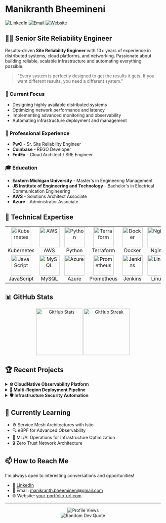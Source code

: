 # Manikranth Bheemineni

[![LinkedIn](https://img.shields.io/badge/LinkedIn-Connect-0077B5?style=for-the-badge&logo=linkedin&logoColor=white)](https://linkedin.com/in/manikranth-bheemineni-49aa6292)
[![Email](https://img.shields.io/badge/Email-Contact-D14836?style=for-the-badge&logo=gmail&logoColor=white)](mailto:manikranth.bheemineni@gmail.com)
[![Website](https://img.shields.io/badge/Portfolio-Visit-4285F4?style=for-the-badge&logo=google-chrome&logoColor=white)](https://your-portfolio-url.com)

## 👨‍💻 Senior Site Reliability Engineer

Results-driven **Site Reliability Engineer** with 10+ years of experience in distributed systems, cloud platforms, and networking. Passionate about building reliable, scalable infrastructure and automating everything possible.

> "Every system is perfectly designed to get the results it gets. If you want different results, you need a different system."

### 🔭 Current Focus
- Designing highly available distributed systems 
- Optimizing network performance and latency
- Implementing advanced monitoring and observability
- Automating infrastructure deployment and management

### 💼 Professional Experience
- **PwC** - Sr. Site Reliability Engineer
- **Coinbase** - REGO Developer
- **FedEx** - Cloud Architect / SRE Engineer

### 🎓 Education
- **Eastern Michigan University** - Master's in Engineering Management
- **JB Institute of Engineering and Technology** - Bachelor's in Electrical Communication Engineering
- **AWS** - Solutions Architect Associate
- **Azure** - Administrator Associate

## 🚀 Technical Expertise

<table>
  <tr>
    <td align="center" width="96">
      <img src="https://techstack-generator.vercel.app/kubernetes-icon.svg" alt="Kubernetes" width="65" height="65" />
      <br>Kubernetes
    </td>
    <td align="center" width="96">
      <img src="https://techstack-generator.vercel.app/aws-icon.svg" alt="AWS" width="65" height="65" />
      <br>AWS
    </td>
    <td align="center" width="96">
      <img src="https://techstack-generator.vercel.app/python-icon.svg" alt="Python" width="65" height="65" />
      <br>Python
    </td>
    <td align="center" width="96">
      <img src="https://techstack-generator.vercel.app/terraform-icon.svg" alt="Terraform" width="65" height="65" />
      <br>Terraform
    </td>
    <td align="center" width="96">
      <img src="https://techstack-generator.vercel.app/docker-icon.svg" alt="Docker" width="65" height="65" />
      <br>Docker
    </td>
    <td align="center" width="96">
      <img src="https://techstack-generator.vercel.app/nginx-icon.svg" alt="Nginx" width="65" height="65" />
      <br>Nginx
    </td>
  </tr>
  <tr>
    <td align="center" width="96">
      <img src="https://techstack-generator.vercel.app/js-icon.svg" alt="JavaScript" width="65" height="65" />
      <br>JavaScript
    </td>
    <td align="center" width="96">
      <img src="https://techstack-generator.vercel.app/mysql-icon.svg" alt="MySQL" width="65" height="65" />
      <br>MySQL
    </td>
    <td align="center" width="96">
      <img src="https://cdn.jsdelivr.net/gh/devicons/devicon/icons/azure/azure-original.svg" alt="Azure" width="65" height="65" />
      <br>Azure
    </td>
    <td align="center" width="96">
      <img src="https://cdn.jsdelivr.net/gh/devicons/devicon/icons/prometheus/prometheus-original.svg" alt="Prometheus" width="65" height="65" />
      <br>Prometheus
    </td>
    <td align="center" width="96">
      <img src="https://cdn.jsdelivr.net/gh/devicons/devicon/icons/jenkins/jenkins-original.svg" alt="Jenkins" width="65" height="65" />
      <br>Jenkins
    </td>
    <td align="center" width="96">
      <img src="https://cdn.jsdelivr.net/gh/devicons/devicon/icons/linux/linux-original.svg" alt="Linux" width="65" height="65" />
      <br>Linux
    </td>
  </tr>
</table>

## 📊 GitHub Stats

<div align="center">
  <img src="https://github-readme-stats.vercel.app/api?username=manikranth&theme=tokyonight&hide_border=false&include_all_commits=true&count_private=true" height="150" alt="GitHub Stats" />
  <img src="https://github-readme-streak-stats.herokuapp.com/?user=manikranth&theme=tokyonight&hide_border=false" height="150" alt="GitHub Streak" />
</div>

## 🏆 Recent Projects

<details>
  <summary><b>🌐 CloudNative Observability Platform</b></summary>
  <p>
    <b>Description:</b> A comprehensive observability solution combining metrics, logs, and traces for distributed systems.<br>
    <b>Technologies:</b> Prometheus, Grafana, Loki, Tempo, Kubernetes<br>
    <b>Key Features:</b> Automated alerts, customizable dashboards, correlation between metrics and logs, anomaly detection
  </p>
</details>

<details>
  <summary><b>🔄 Multi-Region Deployment Pipeline</b></summary>
  <p>
    <b>Description:</b> Resilient CI/CD pipeline with automated canary deployments across multiple regions.<br>
    <b>Technologies:</b> ArgoCD, Terraform, GitHub Actions, AWS/GCP/Azure<br>
    <b>Key Features:</b> Automatic rollbacks, progressive traffic shifting, environment promotion, configuration validation
  </p>
</details>

<details>
  <summary><b>🛡️ Infrastructure Security Automation</b></summary>
  <p>
    <b>Description:</b> Policy-as-code framework for enforcing security best practices across cloud environments.<br>
    <b>Technologies:</b> Open Policy Agent, Rego, Terraform, CloudFormation<br>
    <b>Key Features:</b> Pre-deployment validation, continuous compliance checking, security posture visualization
  </p>
</details>

## 🌱 Currently Learning

- ⚙️ Service Mesh Architectures with Istio
- 🔍 eBPF for Advanced Observability
- 🧠 ML/AI Operations for Infrastructure Optimization
- 🔒 Zero Trust Network Architecture

## 📫 How to Reach Me

I'm always open to interesting conversations and opportunities!

- 💼 [LinkedIn](https://linkedin.com/in/manikranth-bheemineni-49aa6292)
- 📧 Email: manikranth.bheemineni@gmail.com
- 🌐 Website: [your-portfolio-url.com](https://your-portfolio-url.com)

---

<div align="center">
  <img src="https://komarev.com/ghpvc/?username=manikranth&label=Profile%20views&color=0e75b6&style=flat" alt="Profile Views" />
</div>

<div align="center">
  <img src="https://quotes-github-readme.vercel.app/api?type=horizontal&theme=tokyonight" alt="Random Dev Quote" />
</div>
